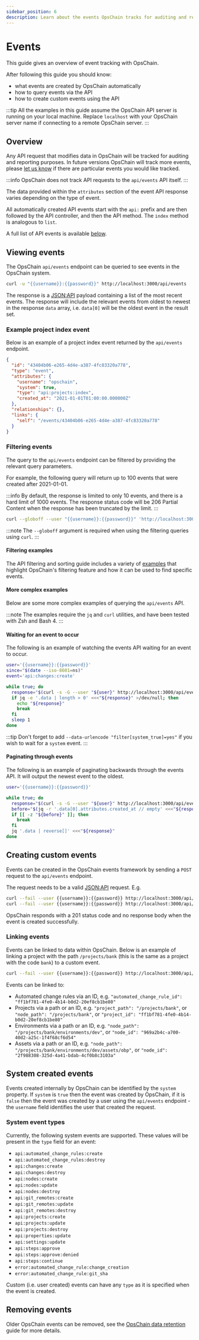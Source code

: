 ```yaml
---
sidebar_position: 6
description: Learn about the events OpsChain tracks for auditing and reporting purposes.
---
```


# Events

This guide gives an overview of event tracking with OpsChain.

After following this guide you should know:

- what events are created by OpsChain automatically
- how to query events via the API
- how to create custom events using the API

:::tip
All the examples in this guide assume the OpsChain API server is running on your local machine. Replace `localhost` with your OpsChain server name if connecting to a remote OpsChain server.
:::

## Overview

Any API request that modifies data in OpsChain will be tracked for auditing and reporting purposes. In future versions OpsChain will track more events, please [let us know](mailto:opschain-support@limepoint.com) if there are particular events you would like tracked.

:::info
OpsChain does not track API requests to the `api/events` API itself.
:::

The data provided within the `attributes` section of the event API response varies depending on the type of event.

All automatically created API events start with the `api:` prefix and are then followed by the API controller, and then the API method. The `index` method is analogous to `list`.

A full list of API events is available [below](#list-of-events).

## Viewing events

The OpsChain `api/events` endpoint can be queried to see events in the OpsChain system.

```bash
curl -u "{{username}}:{{password}}" http://localhost:3000/api/events
```

The response is a [JSON:API](https://jsonapi.org/) payload containing a list of the most recent events. The response will include the relevant events from oldest to newest in the response `data` array, i.e. `data[0]` will be the oldest event in the result set.

### Example project index event

Below is an example of a project index event returned by the `api/events` endpoint.

```json
{
  "id": "43404b06-e265-4d4e-a387-4fc83320a778",
  "type": "event",
  "attributes": {
    "username": "opschain",
    "system": true,
    "type": "api:projects:index",
    "created_at": "2021-01-01T01:00:00.000000Z"
  },
  "relationships": {},
  "links": {
    "self": "/events/43404b06-e265-4d4e-a387-4fc83320a778"
  }
}
```

### Filtering events

The query to the `api/events` endpoint can be filtered by providing the relevant query parameters.

For example, the following query will return up to 100 events that were created after 2021-01-01.

:::info
By default, the response is limited to only 10 events, and there is a hard limit of 1000 events. The response status code will be 206 Partial Content when the response has been truncated by the limit.
:::

```bash
curl --globoff --user "{{username}}:{{password}}" 'http://localhost:3000/api/events?filter[created_at_gt]=2021-01-01T01:00:00.000000Z&limit=100'
```

:::note
The `--globoff` argument is required when using the filtering queries using `curl`.
:::

#### Filtering examples

The API filtering and sorting guide includes a variety of [examples](../api-filtering.md#query-examples) that highlight OpsChain's filtering feature and how it can be used to find specific events.

#### More complex examples

Below are some more complex examples of querying the `api/events` API.

:::note
The examples require the `jq` and `curl` utilities, and have been tested with Zsh and Bash 4.
:::

#### Waiting for an event to occur

The following is an example of watching the events API waiting for an event to occur.

```bash
user='{{username}}:{{password}}'
since="$(date --iso-8601=ns)"
event='api:changes:create'

while true; do
  response="$(curl -s -G --user "${user}" http://localhost:3000/api/events --data-urlencode "filter[created_at_gt]=${since}" --data-urlencode "filter[type_eq]=${event}")"
  if jq -e '.data | length > 0' <<<"${response}" >/dev/null; then
    echo "${response}"
    break
  fi
  sleep 1
done
```

:::tip
Don't forget to add `--data-urlencode "filter[system_true]=yes"` if you wish to wait for a `system` event.
:::

#### Paginating through events

The following is an example of paginating backwards through the events API. It will output the newest event to the oldest.

```bash
user='{{username}}:{{password}}'

while true; do
  response="$(curl -s -G --user "${user}" http://localhost:3000/api/events --data-urlencode "filter[created_at_lt]=${before}")"
  before="$(jq -r '.data[0].attributes.created_at // empty' <<<"${response}")"
  if [[ -z "${before}" ]]; then
    break
  fi
  jq '.data | reverse[]' <<<"${response}"
done
```

## Creating custom events

Events can be created in the OpsChain events framework by sending a `POST` request to the `api/events` endpoint.

The request needs to be a valid [JSON:API](https://jsonapi.org/) request. E.g.

```bash
curl --fail --user {{username}}:{{password}} http://localhost:3000/api/events -H 'content-type: application/vnd.api+json' -d '{ "data": { "type": "Event", "attributes": { "type": "custom", "some": "value", "nesting": { "also": "works" } } } }'
curl --fail --user {{username}}:{{password}} http://localhost:3000/api/events -H 'content-type: application/vnd.api+json' -d @event-file.json
```

OpsChain responds with a 201 status code and no response body when the event is created successfully.

### Linking events

Events can be linked to data within OpsChain. Below is an example of linking a project with the path `/projects/bank` (this is the same as a project with the code `bank`) to a custom event.

```bash
curl --fail --user {{username}}:{{password}} http://localhost:3000/api/events -H 'content-type: application/vnd.api+json' -d '{ "data": { "type": "Event", "attributes": { "type": "linked:to:project:example", "project_path": "/projects/bank" } } }'
```

Events can be linked to:

- Automated change rules via an ID, e.g. `"automated_change_rule_id": "ff1bf781-4fe0-4b14-b0d2-20ef8cb1be80"`
- Projects via a path or an ID, e.g. `"project_path": "/projects/bank"`, or `"node_path": "/projects/bank"`, or `"project_id": "ff1bf781-4fe0-4b14-b0d2-20ef8cb1be80"`
- Environments via a path or an ID, e.g. `"node_path": "/projects/bank/environments/dev"`, or `"node_id": "969a2b4c-a700-40d2-a25c-1f4f68cf6d54"`
- Assets via a path or an ID, e.g. `"node_path": "/projects/bank/environments/dev/assets/obp"`, or `"node_id": "2f988308-325d-4a41-bdab-4cf0b8c3103a"`

## System created events

Events created internally by OpsChain can be identified by the `system` property. If `system` is `true` then the event was created by OpsChain, if it is `false` then the event was created by a user using the `api/events` endpoint - the `username` field identifies the user that created the request.

### System event types

Currently, the following system events are supported. These values will be present in the `type` field for an event:

- `api:automated_change_rules:create`
- `api:automated_change_rules:destroy`
- `api:changes:create`
- `api:changes:destroy`
- `api:nodes:create`
- `api:nodes:update`
- `api:nodes:destroy`
- `api:git_remotes:create`
- `api:git_remotes:update`
- `api:git_remotes:destroy`
- `api:projects:create`
- `api:projects:update`
- `api:projects:destroy`
- `api:properties:update`
- `api:settings:update`
- `api:steps:approve`
- `api:steps:approve:denied`
- `api:steps:continue`
- `error:automated_change_rule:change_creation`
- `error:automated_change_rule:git_sha`

Custom (i.e. user created) events can have any `type` as it is specified when the event is created.

## Removing events

Older OpsChain events can be removed, see the [OpsChain data retention](/docs/operations/maintenance/data-retention.md) guide for more details.

